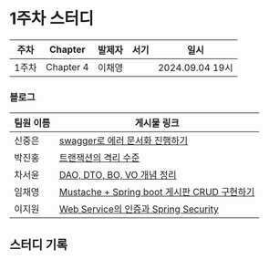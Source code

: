 # 1주차 스터디
| 주차  | Chapter | 발제자 | 서기 | 일시 |
|-------|---------|--------|------|------|
| 1주차 | Chapter 4 |이채영 |      | 2024.09.04 19시 |

### 블로그

| 팀원 이름 | 게시물 링크 |
|-----------|-------------|
| 신중은    | [swagger로 에러 문서화 진행하기](https://haward.tistory.com/251) |
| 박진홍    | [트랜잭션의 격리 수준](https://jiinhong.github.io/posts/%ED%8A%B8%EB%9E%9C%EC%9E%AD%EC%85%98-%EA%B2%A9%EB%A6%AC%EC%88%98%EC%A4%80/) |
| 차서윤    | [DAO, DTO, BO, VO 개념 정리](https://velog.io/@sunyou10/DAO-DTO-BO-VO-개념-정리) |
| 임채영    | [Mustache + Spring boot 게시판 CRUD 구현하기](https://velog.io/@chaeyounge/Mustache-Spring-boot-%EA%B2%8C%EC%8B%9C%ED%8C%90-CRUD-%EA%B5%AC%ED%98%84%ED%95%98%EA%B8%B0) |
| 이지원    | [Web Service의 인증과 Spring Security](https://easy1nhard2.tistory.com/23) |

## 스터디 기록
